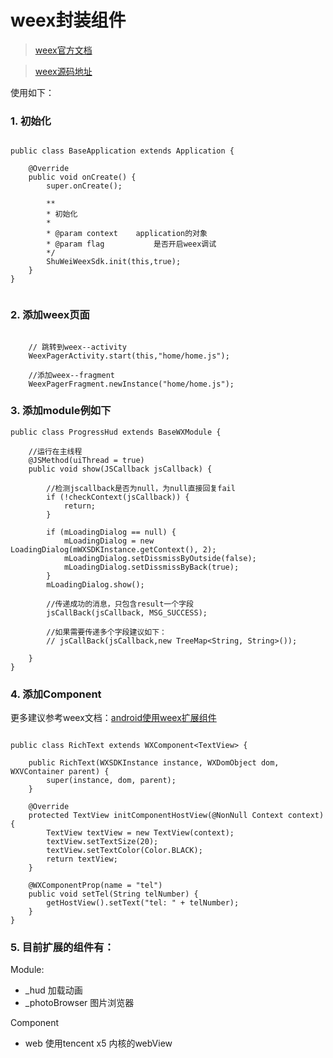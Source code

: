 # weex封装组件

> [weex官方文档](https://weex.apache.org/cn/)

> [weex源码地址](https://github.com/apache/incubator-weex)

使用如下：

### 1. 初始化
```

public class BaseApplication extends Application {

    @Override
    public void onCreate() {
        super.onCreate();

        **
        * 初始化
        *
        * @param context    application的对象
        * @param flag           是否开启weex调试
        */
        ShuWeiWeexSdk.init(this,true);
    }
}


```

### 2. 添加weex页面

```

    // 跳转到weex--activity
    WeexPagerActivity.start(this,"home/home.js");

    //添加weex--fragment
    WeexPagerFragment.newInstance("home/home.js");
```

### 3. 添加module例如下

```
public class ProgressHud extends BaseWXModule {

    //运行在主线程
    @JSMethod(uiThread = true)
    public void show(JSCallback jsCallback) {

        //检测jscallback是否为null，为null直接回复fail
        if (!checkContext(jsCallback)) {
            return;
        }

        if (mLoadingDialog == null) {
            mLoadingDialog = new LoadingDialog(mWXSDKInstance.getContext(), 2);
            mLoadingDialog.setDissmissByOutside(false);
            mLoadingDialog.setDissmissByBack(true);
        }
        mLoadingDialog.show();

        //传递成功的消息，只包含result一个字段
        jsCallBack(jsCallback, MSG_SUCCESS);

        //如果需要传递多个字段建议如下：
        // jsCallBack(jsCallback,new TreeMap<String, String>());

    }
}

```

### 4. 添加Component

更多建议参考weex文档：[android使用weex扩展组件](https://weex.apache.org/cn/guide/extend-android.html)

```

public class RichText extends WXComponent<TextView> {

    public RichText(WXSDKInstance instance, WXDomObject dom, WXVContainer parent) {
        super(instance, dom, parent);
    }

    @Override
    protected TextView initComponentHostView(@NonNull Context context) {
        TextView textView = new TextView(context);
        textView.setTextSize(20);
        textView.setTextColor(Color.BLACK);
        return textView;
    }

    @WXComponentProp(name = "tel")
    public void setTel(String telNumber) {
        getHostView().setText("tel: " + telNumber);
    }
}

```

### 5. 目前扩展的组件有：

Module:

- _hud 加载动画
- _photoBrowser 图片浏览器

Component

- web 使用tencent x5 内核的webView


